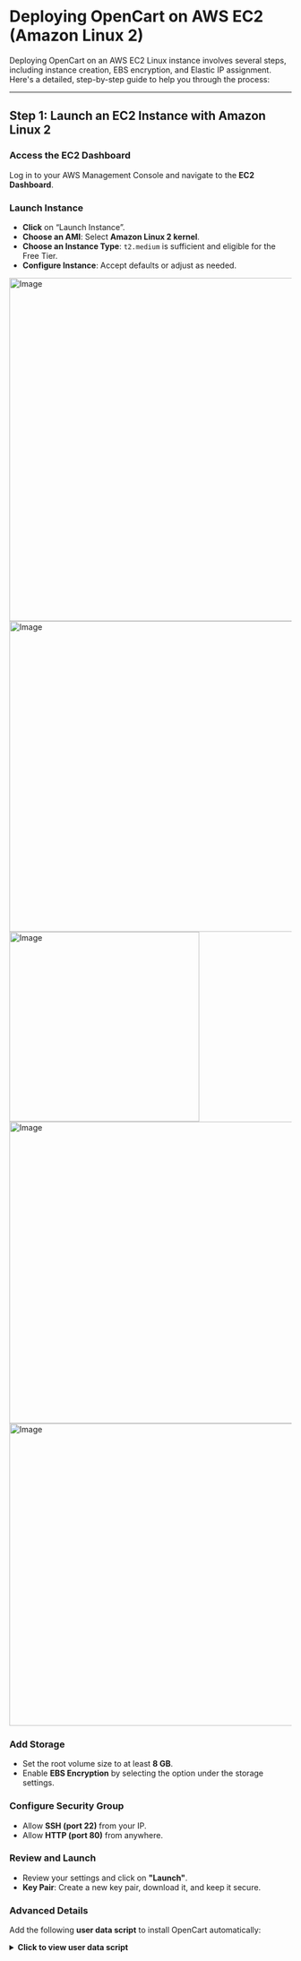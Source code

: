 # Deploying OpenCart on AWS EC2 (Amazon Linux 2)

Deploying OpenCart on an AWS EC2 Linux instance involves several steps, including instance creation, EBS encryption, and Elastic IP assignment. Here's a detailed, step-by-step guide to help you through the process:

---

## Step 1: Launch an EC2 Instance with Amazon Linux 2

### Access the EC2 Dashboard
Log in to your AWS Management Console and navigate to the **EC2 Dashboard**.

### Launch Instance

- **Click** on “Launch Instance”.
- **Choose an AMI**: Select **Amazon Linux 2 kernel**.
- **Choose an Instance Type**: `t2.medium` is sufficient and eligible for the Free Tier.
- **Configure Instance**: Accept defaults or adjust as needed.

<img width="613" alt="Image" src="https://github.com/user-attachments/assets/78ab6669-ba27-4923-a7f9-55aafbe04e77" />

<img width="555" alt="Image" src="https://github.com/user-attachments/assets/89241ba2-3992-49f3-adff-25c0f19ef091" />

<img width="339" alt="Image" src="https://github.com/user-attachments/assets/4cfbaec0-dbbb-45ad-8869-d4a6da4b586f" />

<img width="539" alt="Image" src="https://github.com/user-attachments/assets/2e714f57-61e3-4cca-96ff-593dae8cc7d5" />

<img width="540" alt="Image" src="https://github.com/user-attachments/assets/27fe0b02-cb17-40f5-9a91-695aa5864e1e" />


### Add Storage

- Set the root volume size to at least **8 GB**.
- Enable **EBS Encryption** by selecting the option under the storage settings.

### Configure Security Group

- Allow **SSH (port 22)** from your IP.
- Allow **HTTP (port 80)** from anywhere.

### Review and Launch

- Review your settings and click on **"Launch"**.
- **Key Pair**: Create a new key pair, download it, and keep it secure.

### Advanced Details

Add the following **user data script** to install OpenCart automatically:

<details>
<summary><strong>Click to view user data script</strong></summary>

```bash
#!/bin/bash

# Update the system
sudo yum update -y

# Enable PHP 8.2 from amazon-linux-extras
amazon-linux-extras enable php8.2 -y
yum clean metadata

# Install Apache, PHP 8.2 and required extensions
sudo yum install -y httpd php php-mysqlnd php-cli php-common php-gd php-mbstring php-xml wget unzip

# Start and enable Apache
sudo systemctl start httpd
sudo systemctl enable httpd

# Set up OpenCart
cd /var/www/html
sudo wget https://github.com/opencart/opencart/releases/download/4.1.0.3/opencart-4.1.0.3.zip
sudo unzip opencart-4.1.0.3.zip
cp -r upload/* .
rm -rf upload opencart-4.1.0.3.zip

# Set correct permissions
sudo chown -R apache:apache /var/www/html
sudo chmod -R 755 /var/www/html
